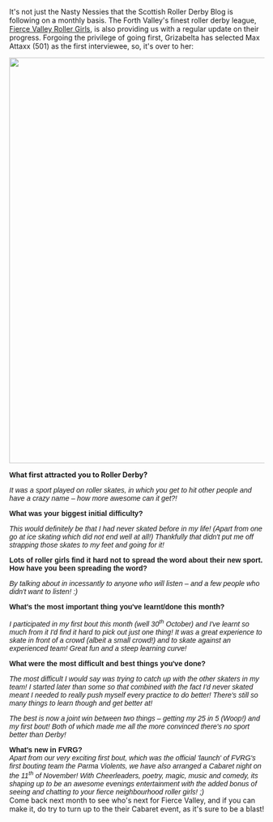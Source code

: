 <html><body><p>It's not just the Nasty Nessies that the Scottish Roller Derby Blog is following on a monthly basis. The Forth Valley's finest roller derby league, <a href="http://www.fvrg.co.uk">Fierce Valley Roller Girls</a>, is also providing us with a regular update on their progress. Forgoing the privilege of going first, Grizabelta has selected Max Attaxx (501) as the first interviewee, so, it's over to her:

<a href="http://boutday.com/"><img class="size-full wp-image-486 " title="Skate out Max Attaxx (photo by Dave McAleavy)" src="http://scottishrollerderbyblog.com/2011/11/skate-out-picture.jpg" alt="" width="587" height="800"></a>

<span style="font-family:Arial, sans-serif;"><strong>Wh</strong></span><strong>at first attracted you to Roller Derby?</strong>

<em><span style="font-family:Arial, sans-serif;">It was a sport played on roller skates, in which you get to hit other people and have a crazy name – how more awesome can it get?!</span></em>
</p><div>

<span style="font-family:Arial, sans-serif;"><strong>What was your biggest initial difficulty?</strong></span>

</div>
<em><span style="font-family:Arial, sans-serif;">This would definitely be that I had never skated before in my life! (Apart from one go at ice skating which did not end well at all!) Thankfully that didn't put me off strapping those skates to my feet and going for it!</span></em>

<span style="font-family:Arial, sans-serif;"><strong>Lots of roller girls find it hard not to spread the word about their new sport. How have you been spreading the word?</strong></span>

<em><span style="font-family:arial, helvetica, sans-serif;">By talking about in incessantly to anyone who will listen – and a few people who didn't want to listen! :)</span></em>
<div>

<span style="font-family:arial, helvetica, sans-serif;"><strong>What's the most important thing you've learnt/done this month?</strong></span>

</div>
<em><span style="font-family:arial, helvetica, sans-serif;">I participated in my first bout this month (well 30<sup>th</sup> October) and I've learnt so much from it I'd find it hard to pick out just one thing! It was a great experience to skate in front of a crowd (albeit a small crowd!) and to skate against an experienced team! Great fun and a steep learning curve!</span></em>

<span style="font-family:arial, helvetica, sans-serif;"><strong>What were the most difficult and best things you've done?</strong></span>

<em><span style="font-family:arial, helvetica, sans-serif;">The most difficult I would say was trying to catch up with the other skaters in my team! I started later than some so that combined with the fact I'd never skated meant I needed to really push myself every practice to do better! There's still so many things to learn though and get better at!</span></em>

<em><span style="font-family:arial, helvetica, sans-serif;">The best is now a joint win between two things – getting my 25 in 5 (Woop!) and my first bout! Both of which made me all the more convinced there's no sport better than Derby!</span></em>
<div><span style="font-family:arial, helvetica, sans-serif;"><strong>What's new in FVRG?</strong></span></div>
<div><em><span style="font-family:arial, helvetica, sans-serif;">Apart from our very exciting first bout, which was the official 'launch' of FVRG's first bouting team the Parma Violents, we have also arranged a Cabaret night on the 11<sup>th</sup> of November! With Cheerleaders, poetry, magic, music and comedy, its shaping up to be an awesome evenings entertainment with the added bonus of seeing and chatting to your fierce neighbourhood roller girls! ;)</span></em></div>
<div>Come back next month to see who's next for Fierce Valley, and if you can make it, do try to turn up to the their Cabaret event, as it's sure to be a blast!</div></body></html>

